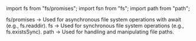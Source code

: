 import fs from "fs/promises";
import fsn from "fs";
import path from "path";

fs/promises → Used for asynchronous file system operations with await (e.g., fs.readdir).
fs → Used for synchronous file system operations (e.g., fs.existsSync).
path → Used for handling and manipulating file paths.

